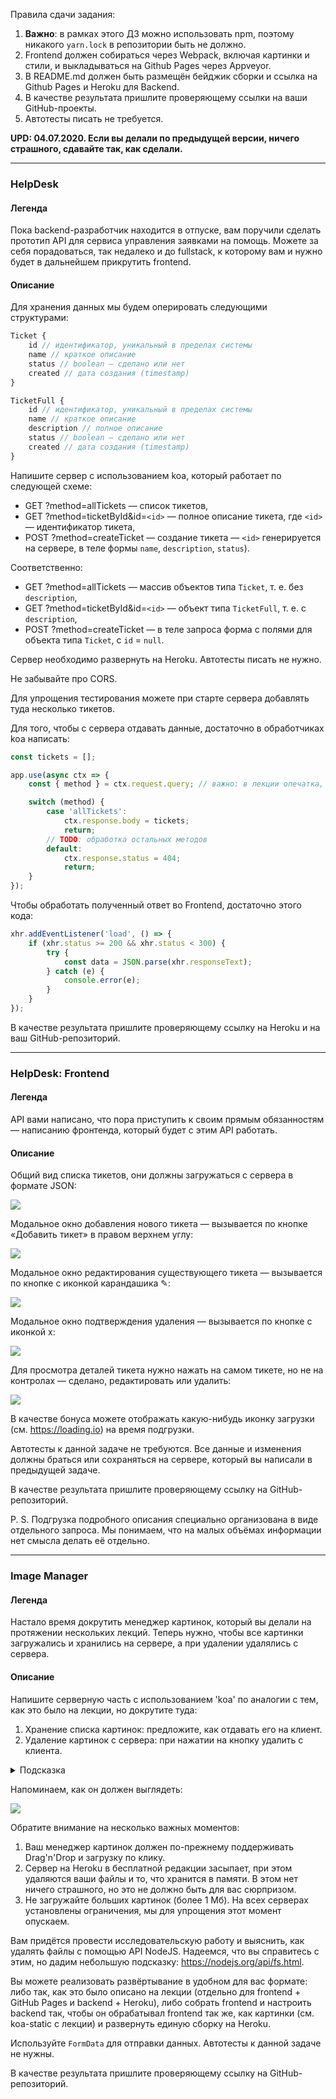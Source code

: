 Правила сдачи задания:

1. **Важно**: в рамках этого ДЗ можно использовать npm, поэтому никакого `yarn.lock` в репозитории быть не должно.
1. Frontend должен собираться через Webpack, включая картинки и стили, и выкладываться на Github Pages через Appveyor.
1. В README.md должен быть размещён бейджик сборки и ссылка на Github Pages и Heroku для Backend.
1. В качестве результата пришлите проверяющему ссылки на ваши GitHub-проекты.
1. Автотесты писать не требуется.

**UPD: 04.07.2020. Если вы делали по предыдущей версии, ничего страшного, сдавайте так, как сделали.**

---

### HelpDesk

#### Легенда

Пока backend-разработчик находится в отпуске, вам поручили сделать прототип API для сервиса управления заявками на помощь. Можете за себя порадоваться, так недалеко и до fullstack, к которому вам и нужно будет в дальнейшем прикрутить frontend.

#### Описание

Для хранения данных мы будем оперировать следующими структурами:
```javascript
Ticket {
    id // идентификатор, уникальный в пределах системы
    name // краткое описание
    status // boolean — сделано или нет
    created // дата создания (timestamp)
}

TicketFull {
    id // идентификатор, уникальный в пределах системы
    name // краткое описание
    description // полное описание
    status // boolean — сделано или нет
    created // дата создания (timestamp)
}
```

Напишите сервер с использованием koa, который работает по следующей схеме:
* GET    ?method=allTickets           — список тикетов,
* GET    ?method=ticketById&id=`<id>` — полное описание тикета, где `<id>` — идентификатор тикета,
* POST   ?method=createTicket         — создание тикета — `<id>` генерируется на сервере, в теле формы `name`, `description`, `status`).

Соответственно:
* GET    ?method=allTickets           — массив объектов типа `Ticket`, т. е. без `description`,
* GET    ?method=ticketById&id=`<id>` — объект типа `TicketFull`, т. е. с `description`,
* POST   ?method=createTicket         — в теле запроса форма с полями для объекта типа `Ticket`, с `id` = `null`.

Сервер необходимо развернуть на Heroku. Автотесты писать не нужно.

Не забывайте про CORS.

Для упрощения тестирования можете при старте сервера добавлять туда несколько тикетов.

Для того, чтобы с сервера отдавать данные, достаточно в обработчиках koa написать:
```js
const tickets = [];

app.use(async ctx => {
    const { method } = ctx.request.query; // важно: в лекции опечатка, должно быть query

    switch (method) {
        case 'allTickets':
            ctx.response.body = tickets;
            return;
        // TODO: обработка остальных методов
        default:
            ctx.response.status = 404;
            return;
    }
});
```

Чтобы обработать полученный ответ во Frontend, достаточно этого кода:
```js
xhr.addEventListener('load', () => {
    if (xhr.status >= 200 && xhr.status < 300) {
        try {
            const data = JSON.parse(xhr.responseText);
        } catch (e) {
            console.error(e);
        }
    }
});
```

В качестве результата пришлите проверяющему ссылку на Heroku и на ваш GitHub-репозиторий.

---

### HelpDesk: Frontend

#### Легенда

API вами написано, что пора приступить к своим прямым обязанностям — написанию фронтенда, который будет с этим API работать.

#### Описание

Общий вид списка тикетов, они должны загружаться с сервера в формате JSON:

![](./pic/helpdesk.png)

Модальное окно добавления нового тикета — вызывается по кнопке «Добавить тикет» в правом верхнем углу:

![](./pic/helpdesk-2.png)

Модальное окно редактирования существующего тикета — вызывается по кнопке с иконкой карандашика ✎:

![](./pic/helpdesk-3.png)

Модальное окно подтверждения удаления — вызывается по кнопке с иконкой x:

![](./pic/helpdesk-4.png)

Для просмотра деталей тикета нужно нажать на самом тикете, но не на контролах — сделано, редактировать или удалить:

![](./pic/helpdesk-5.png)

В качестве бонуса можете отображать какую-нибудь иконку загрузки (см. https://loading.io) на время подгрузки.

Автотесты к данной задаче не требуются. Все данные и изменения должны браться или сохраняться на сервере, который вы написали в предыдущей задаче.

В качестве результата пришлите проверяющему ссылку на GitHub-репозиторий.

P. S. Подгрузка подробного описания специально организована в виде отдельного запроса. Мы понимаем, что на малых объёмах информации нет смысла делать её отдельно.

---

### Image Manager

#### Легенда

Настало время докрутить менеджер картинок, который вы делали на протяжении нескольких лекций. Теперь нужно, чтобы все картинки загружались и хранились на сервере, а при удалении удалялись с сервера.

#### Описание

Напишите серверную часть с использованием 'koa' по аналогии с тем, как это было на лекции, но докрутите туда:
1. Хранение списка картинок: предложите, как отдавать его на клиент.
1. Удаление картинок с сервера: при нажатии на кнопку удалить с клиента.

<details>
<summary>Подсказка</summary>
    
Делайте удаление методом POST: /?method=removeImage&id=`<id>`
</details>

Напоминаем, как он должен выглядеть:

![](./pic/image.png)

Обратите внимание на несколько важных моментов:
1. Ваш менеджер картинок должен по-прежнему поддерживать Drag'n'Drop и загрузку по клику.
1. Сервер на Heroku в бесплатной редакции засыпает, при этом удаляются ваши файлы и то, что хранится в памяти. В этом нет ничего страшного, но это не должно быть для вас сюрпризом.
1. Не загружайте больших картинок (более 1 Мб). На всех серверах установлены ограничения, мы для упрощения этот момент опускаем.

Вам придётся провести исследовательскую работу и выяснить, как удалять файлы с помощью API NodeJS. Надеемся, что вы справитесь с этим, но дадим небольшую подсказку: https://nodejs.org/api/fs.html.

Вы можете реализовать развёртывание в удобном для вас формате: либо так, как это было описано на лекции (отдельно для frontend + GitHub Pages и backend + Heroku), либо собрать frontend и настроить backend так, чтобы он обрабатывал frontend так же, как картинки (см. koa-static с лекции) и развернуть единую сборку на Heroku.

Используйте `FormData` для отправки данных. Автотесты к данной задаче не нужны.

В качестве результата пришлите проверяющему ссылку на GitHub-репозиторий.
